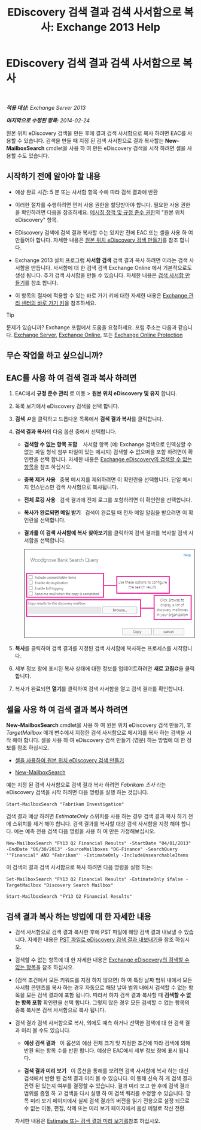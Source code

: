 ﻿---
title: 'EDiscovery 검색 결과 검색 사서함으로 복사: Exchange 2013 Help'
TOCTitle: EDiscovery 검색 결과 검색 사서함으로 복사
ms:assetid: bff2ce89-9e6f-494a-bd6a-2f2011507845
ms:mtpsurl: https://technet.microsoft.com/ko-kr/library/Dn624163(v=EXCHG.150)
ms:contentKeyID: 61183427
ms.date: 05/22/2018
mtps_version: v=EXCHG.150
ms.translationtype: MT
---

# EDiscovery 검색 결과 검색 사서함으로 복사

 

_**적용 대상:** Exchange Server 2013_

_**마지막으로 수정된 항목:** 2014-02-24_

원본 위치 eDiscovery 검색을 만든 후에 결과 검색 사서함으로 복사 하려면 EAC를 사용할 수 있습니다. 검색을 만들 때 지정 된 검색 사서함으로 결과 복사할는 **New-MailboxSearch** cmdlet을 사용 하 여 만든 eDiscovery 검색을 시작 하려면 셸을 사용할 수도 있습니다.

## 시작하기 전에 알아야 할 내용

  - 예상 완료 시간: 5 분 또는 사서함 항목 수에 따라 검색 결과에 반환

  - 이러한 절차를 수행하려면 먼저 사용 권한을 할당받아야 합니다. 필요한 사용 권한을 확인하려면 다음을 참조하세요. [메시징 정책 및 규정 준수 권한](messaging-policy-and-compliance-permissions-exchange-2013-help.md)의 "원본 위치 eDiscovery" 항목.

  - EDiscovery 검색에 검색 결과 복사할 수는 있지만 전에 EAC 또는 셸을 사용 하 여 만들어야 합니다. 자세한 내용은 [원본 위치 eDiscovery 검색 만들기](https://docs.microsoft.com/ko-kr/exchange/security-and-compliance/in-place-ediscovery/create-in-place-ediscovery-search)를 참조 합니다.

  - Exchange 2013 설치 프로그램 **사서함 검색** 검색 결과 복사 하려면 이라는 검색 사서함을 만듭니다. 사서함에 대 한 검색 검색 Exchange Online 에서 기본적으로도 생성 됩니다. 추가 검색 사서함을 만들 수 있습니다. 자세한 내용은 [검색 사서함 만들기](https://docs.microsoft.com/ko-kr/exchange/security-and-compliance/in-place-ediscovery/create-a-discovery-mailbox)를 참조 합니다.

  - 이 항목의 절차에 적용할 수 있는 바로 가기 키에 대한 자세한 내용은 [Exchange 관리 센터의 바로 가기 키](keyboard-shortcuts-in-the-exchange-admin-center-exchange-online-protection-help.md)을 참조하세요.


> [!TIP]
> 문제가 있습니까? Exchange 포럼에서 도움을 요청하세요. 포럼 주소는 다음과 같습니다. <A href="https://go.microsoft.com/fwlink/p/?linkid=60612">Exchange Server</A>, <A href="https://go.microsoft.com/fwlink/p/?linkid=267542">Exchange Online</A>, 또는 <A href="https://go.microsoft.com/fwlink/p/?linkid=285351">Exchange Online Protection</A>



## 무슨 작업을 하고 싶으십니까?

## EAC를 사용 하 여 검색 결과 복사 하려면

1.  EAC에서 **규정 준수 관리** 로 이동 \> **원본 위치 eDiscovery 및 유지** 합니다.

2.  목록 보기에서 eDiscovery 검색을 선택 합니다.

3.  **검색** ![검색 아이콘](images/Dd353189.773574d0-9b92-4cab-9f6b-81532c7418b9(EXCHG.150).gif "검색 아이콘")을 클릭하고 드롭다운 목록에서 **검색 결과 복사**를 클릭합니다.

4.  **검색 결과 복사**의 다음 옵션 중에서 선택합니다.
    
      - **검색할 수 없는 항목 포함**    사서함 항목 (예: Exchange 검색으로 인덱싱할 수 없는 파일 형식 첨부 파일이 있는 메시지) 검색할 수 없으며을 포함 하려면이 확인란을 선택 합니다. 자세한 내용은 [Exchange eDiscovery의 검색할 수 없는 항목](unsearchable-items-in-exchange-ediscovery-exchange-2013-help.md)을 참조 하십시오.
    
      - **중복 제거 사용**   중복 메시지를 제외하려면 이 확인란을 선택합니다. 단일 메시지 인스턴스만 검색 사서함으로 복사됩니다.
    
      - **전체 로깅 사용**   검색 결과에 전체 로그를 포함하려면 이 확인란을 선택합니다.
    
      - **복사가 완료되면 메일 받기**   검색이 완료될 때 전자 메일 알림을 받으려면 이 확인란을 선택합니다.
    
      - **결과를 이 검색 사서함에 복사** **찾아보기**를 클릭하여 검색 결과를 복사할 검색 사서함을 선택합니다.
        
        ![검색 결과 복사](images/Dn624163.875e25ed-8308-408c-92c4-8c76fc9d9bfc(EXCHG.150).gif "검색 결과 복사")  

5.  **복사**를 클릭하여 검색 결과를 지정된 검색 사서함에 복사하는 프로세스를 시작합니다.

6.  세부 정보 창에 표시된 복사 상태에 대한 정보를 업데이트하려면 **새로 고침**![새로 고침 아이콘](images/Dd353189.85f271ca-32a4-426c-842a-d2172567099d(EXCHG.150).gif "새로 고침 아이콘")을 클릭합니다.

7.  복사가 완료되면 **열기**를 클릭하여 검색 사서함을 열고 검색 결과를 확인합니다.

## 셸을 사용 하 여 검색 결과 복사 하려면

**New-MailboxSearch** cmdlet을 사용 하 여 원본 위치 eDiscovery 검색 만들기, 후 *TargetMailbox* 매개 변수에서 지정한 검색 사서함으로 메시지를 복사 하는 검색을 시작 해야 합니다. 셸을 사용 하 여 eDiscovery 검색 만들기 (영문) 하는 방법에 대 한 정보를 참조 하십시오.

  - [셸을 사용하여 원본 위치 eDiscovery 검색 만들기](https://docs.microsoft.com/ko-kr/exchange/security-and-compliance/in-place-ediscovery/create-in-place-ediscovery-search)

  - [New-MailboxSearch](https://technet.microsoft.com/ko-kr/library/dd298064\(v=exchg.150\))

예는 지정 된 검색 사서함으로 검색 결과 복사 하려면 *Fabrikam 조사* 라는 eDiscovery 검색을 시작 하려면 다음 명령을 실행 하는 것입니다.

    Start-MailboxSearch "Fabrikam Investigation"

검색 결과 예상 하려면 *EstimateOnly* 스위치를 사용 하는 경우 검색 결과 복사 하기 전에 스위치를 제거 해야 합니다. 검색 결과를 복사할 대상 검색 사서함을 지정 해야 합니다. 예는 예측 전용 검색 다음 명령을 사용 하 여 만든 가정해보십시오.

    New-MailboxSearch "FY13 Q2 Financial Results" -StartDate "04/01/2013" -EndDate "06/30/2013" -SourceMailboxes "DG-Finance" -SearchQuery '"Financial" AND "Fabrikam"' -EstimateOnly -IncludeUnsearchableItems

이 검색의 결과 검색 사서함으로 복사 하려면 다음 명령을 실행 하는:

  ```
  Set-MailboxSearch "FY13 Q2 Financial Results" -EstimateOnly $false -TargetMailbox "Discovery Search Mailbox"
  ```  
  
  ```
  Start-MailboxSearch "FY13 Q2 Financial Results"
  ```
## 검색 결과 복사 하는 방법에 대 한 자세한 내용

  - 검색 사서함으로 검색 결과 복사한 후에 PST 파일에 해당 검색 결과 내보낼 수 있습니다. 자세한 내용은 [PST 파일로 eDiscovery 검색 결과 내보내기](https://docs.microsoft.com/ko-kr/exchange/security-and-compliance/in-place-ediscovery/export-search-results)을 참조 하십시오.

  - 검색할 수 없는 항목에 대 한 자세한 내용은 [Exchange eDiscovery의 검색할 수 없는 항목](unsearchable-items-in-exchange-ediscovery-exchange-2013-help.md)을 참조 하십시오.

  - (검색 조건에서 모든 키워드를 지정 하지 않으면) 하 여 특정 날짜 범위 내에서 모든 사서함 콘텐츠를 복사 하는 경우 자동으로 해당 날짜 범위 내에서 검색할 수 없는 항목을 모든 검색 결과에 포함 됩니다. 따라서 하지 검색 결과 복사할 때 **검색할 수 없는 항목 포함** 확인란을 선택 합니다. 그렇지 않은 경우 모든 검색할 수 없는 항목의 중복 복사본 검색 사서함으로 복사 됩니다.

  - 검색 결과 검색 사서함으로 복사, 외에도 예측 하거나 선택한 검색에 대 한 검색 결과 미리 볼 수도 있습니다.
    
      - **예상 검색 결과**   이 옵션의 예상 전체 크기 및 지정한 조건에 따라 검색에 의해 반환 되는 항목 수를 반환 합니다. 예상은 EAC에서 세부 정보 창에 표시 됩니다.
    
      - **검색 결과 미리 보기**   이 옵션을 통해를 보려면 검색 사서함에 복사 하는 대신 검색에서 반환 된 검색 결과 미리 볼 수 있습니다. 이 통해 신속 하 게 검색 결과 관련 된 있는지 여부를 결정할 수 있습니다. 결과 미리 보고 한 후에 검색 결과 범위를 좁힐 하 고 검색을 다시 실행 하 여 검색 쿼리를 수정할 수 있습니다. 항목 미리 보기 페이지에서 실제 검색 결과의 버전을 읽기 전용으로 설정 되므로 수 없는 이동, 편집, 삭제 또는 미리 보기 페이지에서 음성 메일로 착신 전환.
    
    자세한 내용은 [Estimate 또는 검색 결과 미리 보기를](https://docs.microsoft.com/ko-kr/exchange/security-and-compliance/in-place-ediscovery/create-in-place-ediscovery-search)참조 하십시오.


